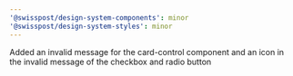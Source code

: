 ```yaml
---
'@swisspost/design-system-components': minor
'@swisspost/design-system-styles': minor
---
```


Added an invalid message for the card-control component and an icon in the invalid message of the checkbox and radio button
